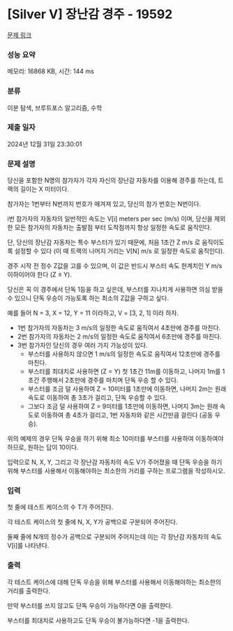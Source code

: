 # [Silver V] 장난감 경주 - 19592 

[문제 링크](https://www.acmicpc.net/problem/19592) 

### 성능 요약

메모리: 16868 KB, 시간: 144 ms

### 분류

이분 탐색, 브루트포스 알고리즘, 수학

### 제출 일자

2024년 12월 31일 23:30:01

### 문제 설명

<p>당신을 포함한 N명의 참가자가 각자 자신의 장난감 자동차를 이용해 경주를 하는데, 트랙의 길이는 X 미터이다.</p>

<p>참가자는 1번부터 N번까지 번호가 매겨져 있고, 당신의 참가 번호는 N번이다.</p>

<p>i번 참가자의 자동차의 일반적인 속도는 V[i] meters per sec (m/s) 이며, 당신을 제외한 모든 참가자의 자동차는 출발점 부터 도착점까지 항상 일정한 속도로 움직인다.</p>

<p>단, 당신의 장난감 자동차는 특수 부스터가 있기 때문에, 처음 1초간 Z m/s 로 움직이도록 설정할 수 있다 (이 때 트랙의 나머지 거리는 V[N] m/s 로 일정한 속도로 움직인다).</p>

<p>경주 시작 전 정수 Z값을 고를 수 있으며, 이 값은 반드시 부스터 속도 한계치인 Y m/s 이하이어야 한다 (Z ≤ Y). </p>

<p>당신은 꼭 이 경주에서 단독 1등을 하고 싶은데, 부스터를 지나치게 사용하면 의심 받을 수 있으니 단독 우승이 가능토록 하는 최소의 Z값을 구하고 싶다.</p>

<p>예를 들어 N = 3, X = 12, Y = 11 이라하고, V = [3, 2, 1] 이라 하자.</p>

<ul>
	<li>1번 참가자의 자동차는 3 m/s의 일정한 속도로 움직여서 4초만에 경주를 마친다.</li>
	<li>2번 참가자의 자동차는 2 m/s의 일정한 속도로 움직여서 6초만에 경주를 마친다.</li>
	<li>3번 참가자인 당신의 경우 여러 가지 가능성이 있다.
	<ul>
		<li>부스터를 사용하지 않으면 1 m/s의 일정한 속도로 움직여서 12초만에 경주를 마친다.</li>
		<li>부스터를 최대치로 사용하면 (Z = Y) 첫 1초간 11m를 이동하고, 나머지 1m를 1초간 주행해서 2초만에 경주를 마치며 단독 우승 할 수 있다.</li>
		<li>부스터를 조금 덜 사용하여 Z = 10미터를 1초만에 이동하면, 나머지 2m는 원래 속도로 이동하여 총 3초가 걸리고, 단독 우승할 수 있다.</li>
		<li>그보다 조금 덜 사용하여 Z = 9미터를 1초만에 이동하면, 나머지 3m는 원래 속도로 이동하여 총 4초가 걸리고, 1번 자동차와 같은 시간만큼 걸린다 (공동 우승).</li>
	</ul>
	</li>
</ul>

<p>위의 예제의 경우 단독 우승을 하기 위해 최소 10미터를 부스터를 사용하여 이동하여야 하므로, 원하는 답이 10이다.</p>

<p>입력으로 N, X, Y, 그리고 각 장난감 자동차의 속도 V가 주어졌을 때 단독 우승을 하기 위해 부스터를 사용해서 이동해야하는 최소한의 거리를 구하는 프로그램을 작성하시오.</p>

### 입력 

 <p>첫 줄에 테스트 케이스의 수 T가 주어진다.</p>

<p>각 테스트 케이스의 첫 줄에 N, X, Y가 공백으로 구분되어 주어진다.</p>

<p>둘째 줄에 N개의 정수가 공백으로 구분되어 주어지는데 이는 각 장난감 자동차의 속도 V[i]를 나타낸다.</p>

### 출력 

 <p>각 테스트 케이스에 대해 단독 우승을 위해 부스터를 사용해서 이동해야하는 최소한의 거리를 출력한다.</p>

<p>만약 부스터를 쓰지 않고도 단독 우승이 가능하다면 0을 출력한다.</p>

<p>부스터를 최대치로 사용하고도 단독 우승이 불가능하다면 -1을 출력한다.</p>

